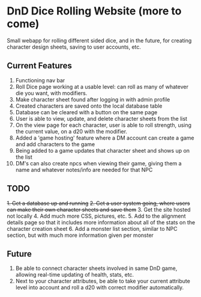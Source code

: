 # DnD Dice Rolling Website (more to come)
Small webapp for rolling different sided dice, and in the future, for creating character design sheets, saving to user accounts, etc.

## Current Features
1. Functioning nav bar
2. Roll Dice page working at a usable level: can roll as many of whatever die you want, with modifiers.
3. Make character sheet found after logging in with admin profile
4. Created characters are saved onto the local database table
5. Database can be cleared with a button on the same page
6. User is able to view, update, and delete character sheets from the list
7. On the view page for each character, user is able to roll strength, using the current value, on a d20 with the modifier.
8. Added a 'game hosting' feature where a DM account can create a game and add characters to the game
9. Being added to a game updates that character sheet and shows up on the list
10. DM's can also create npcs when viewing their game, giving them a name and whatever notes/info are needed for that NPC

## TODO
~~1. Get a database up and running~~
~~2. Get a user system going, where users can make their own character sheets and save them~~
3. Get the site hosted not locally
4. Add much more CSS, pictures, etc.
5. Add to the alignment details page so that it includes more information about all of the stats on the character creation sheet
6. Add a monster list section, similar to NPC section, but with much more information given per monster

## Future
1. Be able to connect character sheets involved in same DnD game, allowing real-time updating of health, stats, etc.
2. Next to your character attributes, be able to take your current attribute level into account and roll a d20 with correct modifier automatically.
